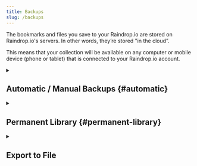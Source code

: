 ```yaml
---
title: Backups
slug: /backups
---
```


The bookmarks and files you save to your Raindrop.io are stored on Raindrop.io's servers. In other words, they’re stored "in the cloud”.

This means that your collection will be available on any computer or mobile device (phone or tablet) that is connected to your Raindrop.io account.

<details><summary>

## Automatic / Manual Backups {#automatic}

</summary>

Never worry about losing your collections, bookmarks, tags and highlights.

Anytime you can create a new backup and store up to 30 last on your account.  
If you’re a [Pro user](../../billing/premium-features.md), Raindrop creates backup files for you automatically.

You can easily [restore data](../../getting-started/import.md).

:::note
[Automatic backups](https://app.raindrop.io/settings/backups) are created once a day on days you made any changes.
:::

In addition you can enable backups to your `Dropbox` and `Google Drive` account:

1. Visit [settings page](https://app.raindrop.io/settings/backups)
2. Turn on/off particular account in `Cloud backup` section
3. Shortly after first backup will be made

### Backup to Dropbox

You can find your backup in `/Apps/Raindrop.io` folder

### Backup to Google Drive

Backup will be saved to `Raindrop.io-Export.html` and `Raindrop.io-Export.csv` file

</details>

<details><summary>

## Permanent Library {#permanent-library}

</summary>

Raindrop.io automatically creates copies of all web-pages and files in your collection. That way, even if an item changes or is taken offline, you will be able to open the version that you have saved in Raindrop.io.

![](copy.jpg)

:::info
Only available in [Pro plan](../../billing/premium-features.md)
:::

Web-pages are saved entirely with styles, fonts and images.
Permanent copy is fully portable (single file), static and doesn't have any external data source dependencies or scripts. All ads and tracking scripts are stripped away!

Content of web-pages and PDF's is fully searchable as described in [full-text search documentation](../search/index.md).

Space for your copies is unlimited. Link to your copy is private and can't be made public.
When PRO subscription is expired, permanent copies become unaccessible and could be removed in future.

### How long it takes to copy all of my bookmarks?

It's depends on count of your bookmarks and global queue. Usually 1000 bookmarks will be copied in half an hour. If it takes a lot longer, <a onClick={()=>Beacon('open')} target="\_self">let us know</a>.
:::note
Be sure that after upgrade to PRO, copies will not appear immediately. We need some time to copy each of your bookmarks, as described above.
:::

### How to access permanent copy? {#open-permanent-copy}

:::note Web app, desktop app or browser extension
Right click on a bookmark and select "Open permanent copy"
:::

:::note Mobile app
Tap "..." next to bookmark, then tap "Open permanent copy"
:::

### How to download a permanent copy?

[Open permanent copy](#open-permanent-copy), then click `Download` and follow the intructions

### Limitations

Some bookmarks or files can't be saved by several reasons described below.
When this happen you will see a special icon <img src={require('./icon.png').default} style={{maxHeight:20}} />

#### Known limitations:

- Bookmarks in "Trash" are ignored and not saved
- Some websites block automated bots, we can't save such webpages yet
- Maximum size of entire web-page/file is limited by 70 Mb
- Video, audio and iframes included in web-page could not be saved
- Web-pages with fancy animations based on scroll position could not be saved correctly
- Links that require login or not publicly accessible could not be saved
- Small amount can't be saved due to script failure, those will be automatically retried
- If you found bookmark that marked as "failed to copy" by mistake, <a onClick={()=>Beacon('open')} target="\_self">please send</a> this link

</details>

<details><summary>

## Export to File

</summary>

Because your data is stored in the cloud, you do not need to create any special backups of your saved Raindrop.io items.
However, If you wish to download your bookmarks for other uses you can use our export tool which creates a downloadable `HTML` & `CSV` file.

To access our export tool, visit [settings page](https://app.raindrop.io/settings/backups) and click **Create new**.
You will receive an email shortly.

`HTML` & `CSV` file will contain: Collections, Links, Tags & Highlights

</details>
